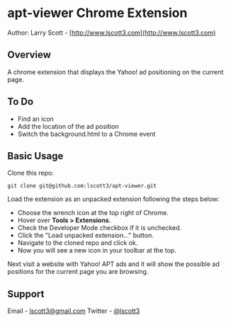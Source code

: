 apt-viewer Chrome Extension
==========

Author: Larry Scott - [http://www.lscott3.com](http://www.lscott3.com)

Overview
--------

A chrome extension that displays the Yahoo! ad positioning on the current page.

To Do
--------

* Find an icon
* Add the location of the ad position
* Switch the background.html to a Chrome event

Basic Usage
--------

Clone this repo: 

	git clone git@github.com:lscott3/apt-viewer.git

Load the extension as an unpacked extension following the steps below:

* Choose the wrench icon at the top right of Chrome.
* Hover over **Tools > Extensions**.
* Check the Developer Mode checkbox if it is unchecked.
* Click the "Load unpacked extension..." button.
* Navigate to the cloned repo and click ok.
* Now you will see a new icon in your toolbar at the top.

Next visit a website with Yahoo! APT ads and it will show the possible ad positions for the current page you are browsing.

Support
--------

Email - lscott3@gmail.com
Twitter - [@lscott3](http://www.twitter.com/lscott3)
